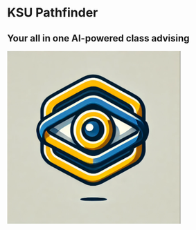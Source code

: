 # KSU Pathfinder
## Your all in one AI-powered class advising
<img src="https://github.com/Omair-D/KSU-Pathfinder/blob/main/Media/KSU_Path_Logo.png"  width="400" height="400">
